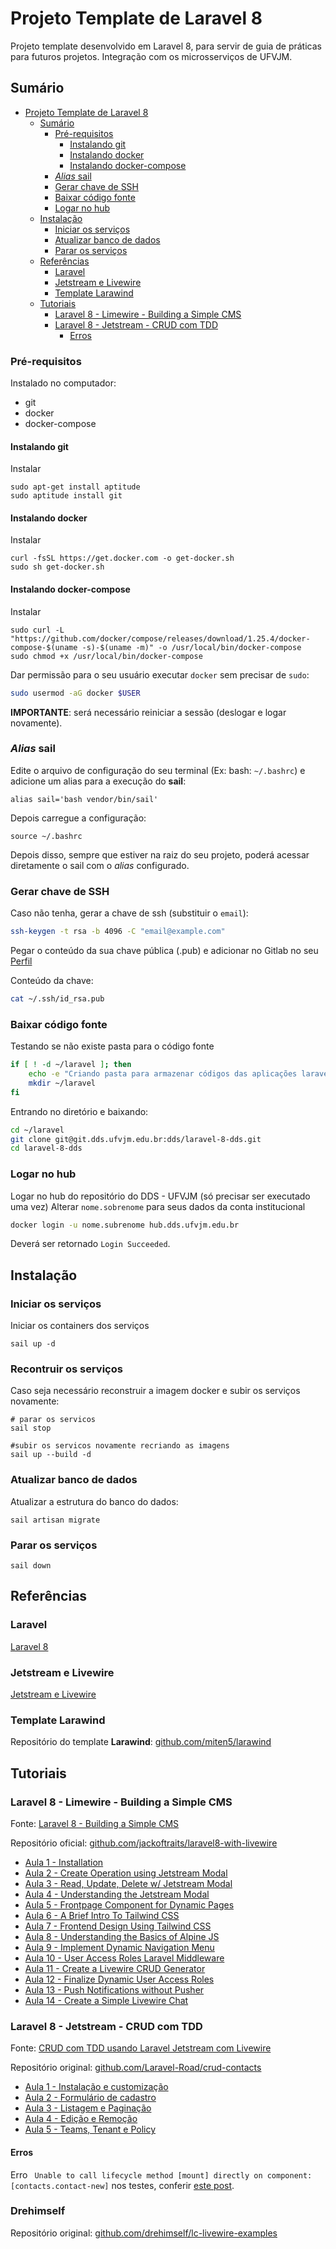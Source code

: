 # Projeto Template de Laravel 8

Projeto template desenvolvido em Laravel 8, para servir de guia de práticas para futuros projetos. 
Integração com os microsserviços de UFVJM. 

## Sumário

* [Projeto Template de Laravel 8](#projeto-template-de-laravel-8)
    * [Sumário](#sumário)
        * [Pré-requisitos](#pré-requisitos)
            * [Instalando git](#instalando-git)
            * [Instalando docker](#instalando-docker)
            * [Instalando docker-compose](#instalando-docker-compose)
        * [<em>Alias</em> sail](#alias-sail)
        * [Gerar chave de SSH](#gerar-chave-de-ssh)
        * [Baixar código fonte](#baixar-código-fonte)
        * [Logar no hub](#logar-no-hub)
    * [Instalação](#instalação)
        * [Iniciar os serviços](#iniciar-os-serviços)
        * [Atualizar banco de dados](#atualizar-banco-de-dados)
        * [Parar os serviços](#parar-os-serviços)
    * [Referências](#referências)
        * [Laravel](#laravel)
        * [Jetstream e Livewire](#jetstream-e-livewire)
        * [Template Larawind](#template-larawind)
    * [Tutoriais](#tutoriais)
        * [Laravel 8 - Limewire - Building a Simple CMS](#laravel-8---limewire---building-a-simple-cms)
        * [Laravel 8 - Jetstream - CRUD com TDD](#laravel-8---jetstream---crud-com-tdd)
            * [Erros](#erros)

### Pré-requisitos

Instalado no computador:
* git
* docker
* docker-compose

#### Instalando git

Instalar

```
sudo apt-get install aptitude
sudo aptitude install git
```

#### Instalando docker

Instalar

```
curl -fsSL https://get.docker.com -o get-docker.sh
sudo sh get-docker.sh
```

#### Instalando docker-compose

Instalar

```
sudo curl -L "https://github.com/docker/compose/releases/download/1.25.4/docker-compose-$(uname -s)-$(uname -m)" -o /usr/local/bin/docker-compose
sudo chmod +x /usr/local/bin/docker-compose
```

Dar permissão para o seu usuário executar `docker` sem precisar de `sudo`:

```bash
sudo usermod -aG docker $USER
```

**IMPORTANTE**: será necessário reiniciar a sessão (deslogar e logar novamente).

### *Alias* sail

Edite o arquivo de configuração do seu terminal (Ex: bash: `~/.bashrc`) e adicione um alias para a execução do **sail**:

```shell
alias sail='bash vendor/bin/sail'
```

Depois carregue a configuração:

```shell
source ~/.bashrc
```

Depois disso, sempre que estiver na raiz do seu projeto, poderá acessar diretamente o sail com o *alias* configurado.

### Gerar chave de SSH

Caso não tenha, gerar a chave de ssh (substituir o `email`):

```bash
ssh-keygen -t rsa -b 4096 -C "email@example.com"
```

Pegar o conteúdo da sua chave pública (.pub) e adicionar no Gitlab no seu [Perfil](https://git.dds.ufvjm.edu.br/profile/keys)

Conteúdo da chave:

```bash
cat ~/.ssh/id_rsa.pub
```

### Baixar código fonte

Testando se não existe pasta para o código fonte

```bash
if [ ! -d ~/laravel ]; then
    echo -e "Criando pasta para armazenar códigos das aplicações laravel"
    mkdir ~/laravel
fi
```

Entrando no diretório e baixando:

```bash
cd ~/laravel
git clone git@git.dds.ufvjm.edu.br:dds/laravel-8-dds.git
cd laravel-8-dds
```

### Logar no hub

Logar no hub do repositório do DDS - UFVJM (só precisar ser executado uma vez)
Alterar `nome.sobrenome` para seus dados da conta institucional

```bash
docker login -u nome.subrenome hub.dds.ufvjm.edu.br
```

Deverá ser retornado `Login Succeeded`.

## Instalação

### Iniciar os serviços

Iniciar os containers dos serviços

```shell
sail up -d
```

### Recontruir os serviços

Caso seja necessário reconstruir a imagem docker e subir os serviços novamente:

```shell
# parar os servicos
sail stop

#subir os servicos novamente recriando as imagens
sail up --build -d
```

### Atualizar banco de dados

Atualizar a estrutura do banco do dados:

```shell
sail artisan migrate
```

### Parar os serviços

```shell
sail down
```

## Referências

### Laravel

[Laravel 8](https://laravel.com/docs/8.x/)

### Jetstream e Livewire

[Jetstream e Livewire](https://jetstream.laravel.com/2.x/installation.html)

### Template Larawind

Repositório do template **Larawind**: [github.com/miten5/larawind](https://github.com/miten5/larawind)

## Tutoriais

### Laravel 8 - Limewire - Building a Simple CMS

Fonte: [Laravel 8 - Building a Simple CMS](https://www.youtube.com/playlist?list=PLSP81gW0XjNHk2D2NREM8A80xWO19Yulj)

Repositório oficial: [github.com/jackoftraits/laravel8-with-livewire](https://github.com/jackoftraits/laravel8-with-livewire)

* [Aula 1 - Installation](https://www.youtube.com/watch?v=Ub6FMEWw7kA&list=PLSP81gW0XjNHk2D2NREM8A80xWO19Yulj&index=1)
* [Aula 2 - Create Operation using Jetstream Modal](https://www.youtube.com/watch?v=xX1qmJwGqg4&list=PLSP81gW0XjNHk2D2NREM8A80xWO19Yulj&index=2)
* [Aula 3 - Read, Update, Delete w/ Jetstream Modal](https://www.youtube.com/watch?v=G-ngqfbP5Yk&list=PLSP81gW0XjNHk2D2NREM8A80xWO19Yulj&index=3)
* [Aula 4 - Understanding the Jetstream Modal](https://www.youtube.com/watch?v=UEJBlc7uxBE&list=PLSP81gW0XjNHk2D2NREM8A80xWO19Yulj&index=4)
* [Aula 5 - Frontpage Component for Dynamic Pages](https://www.youtube.com/watch?v=GN5BP86VjsE&list=PLSP81gW0XjNHk2D2NREM8A80xWO19Yulj&index=5)
* [Aula 6 - A Brief Intro To Tailwind CSS](https://www.youtube.com/watch?v=ApC723fmV2c&list=PLSP81gW0XjNHk2D2NREM8A80xWO19Yulj&index=6)
* [Aula 7 - Frontend Design Using Tailwind CSS](https://www.youtube.com/watch?v=W1sxcagzjy4&list=PLSP81gW0XjNHk2D2NREM8A80xWO19Yulj&index=7)
* [Aula 8 - Understanding the Basics of Alpine JS](https://www.youtube.com/watch?v=23hFm-HmdGE&list=PLSP81gW0XjNHk2D2NREM8A80xWO19Yulj&index=8)
* [Aula 9 - Implement Dynamic Navigation Menu](https://www.youtube.com/watch?v=A8Tc652gs2E&list=PLSP81gW0XjNHk2D2NREM8A80xWO19Yulj&index=9)
* [Aula 10 - User Access Roles Laravel Middleware](https://www.youtube.com/watch?v=IsmGlPi43hk&list=PLSP81gW0XjNHk2D2NREM8A80xWO19Yulj&index=10)
* [Aula 11 - Create a Livewire CRUD Generator](https://www.youtube.com/watch?v=2ZVpKXrr09Y&list=PLSP81gW0XjNHk2D2NREM8A80xWO19Yulj&index=11)
* [Aula 12 - Finalize Dynamic User Access Roles](https://www.youtube.com/watch?v=m6THBDAmbAw&list=PLSP81gW0XjNHk2D2NREM8A80xWO19Yulj&index=12)
* [Aula 13 - Push Notifications without Pusher](https://www.youtube.com/watch?v=IdlzVl3RDFg&list=PLSP81gW0XjNHk2D2NREM8A80xWO19Yulj&index=13)
* [Aula 14 - Create a Simple Livewire Chat](https://www.youtube.com/watch?v=Sze3SVIakxA&list=PLSP81gW0XjNHk2D2NREM8A80xWO19Yulj&index=14)

### Laravel 8 - Jetstream - CRUD com TDD

Fonte: [CRUD com TDD usando Laravel Jetstream com Livewire](https://www.youtube.com/playlist?list=PL6fICz-Eo7QRIGLhoarXqJ__5FPeD3uKL)

Repositório original: [github.com/Laravel-Road/crud-contacts](https://github.com/Laravel-Road/crud-contacts)

* [Aula 1 - Instalação e customização](https://www.youtube.com/watch?v=srqIQHF1vn8&list=PL6fICz-Eo7QRIGLhoarXqJ__5FPeD3uKL&index=1)
* [Aula 2 - Formulário de cadastro](https://www.youtube.com/watch?v=oMR0-6gXfs8&list=PL6fICz-Eo7QRIGLhoarXqJ__5FPeD3uKL&index=2)
* [Aula 3 - Listagem e Paginação](https://www.youtube.com/watch?v=GGbyUObc1Ck&list=PL6fICz-Eo7QRIGLhoarXqJ__5FPeD3uKL&index=3)
* [Aula 4 - Edição e Remoção](https://www.youtube.com/watch?v=v6AkTiW3lNI&list=PL6fICz-Eo7QRIGLhoarXqJ__5FPeD3uKL&index=4)
* [Aula 5 - Teams, Tenant e Policy](https://www.youtube.com/watch?v=u09wu7NOuBg&list=PL6fICz-Eo7QRIGLhoarXqJ__5FPeD3uKL&index=5)

#### Erros

Erro `  Unable to call lifecycle method [mount] directly on component: [contacts.contact-new]
` nos testes, conferir [este post](https://forum.laravel-livewire.com/t/polling-broken-after-laravel-and-livewire-update/3918).

### Drehimself

Repositório original: [github.com/drehimself/lc-livewire-examples](https://github.com/drehimself/lc-livewire-examples)

